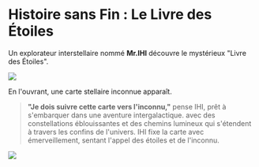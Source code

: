 
# Histoire sans Fin : Le Livre des Étoiles

Un explorateur interstellaire nommé **Mr.IHI** découvre le mystérieux "Livre des Étoiles".

<img src="https://media2.giphy.com/media/s6OiiampNcye4/giphy.gif?cid=ecf05e47fwpplmeit11km2dpqarzeqzux63xwfz078bkrxvo&ep=v1_gifs_search&rid=giphy.gif&ct=g">

 En l'ouvrant, une carte stellaire inconnue apparaît.

> **"Je dois suivre cette carte vers l'inconnu,"** pense IHI, prêt à s'embarquer dans une aventure intergalactique. avec des constellations éblouissantes et des chemins lumineux qui s'étendent à travers les confins de l'univers. IHI fixe la carte avec émerveillement, sentant l'appel des étoiles et de l'inconnu.



<img src="https://media.discordapp.net/attachments/1197827856013733938/1198916672711573525/DALLE_2024-01-22_10.06.32_-_An_interstellar_explorer_named_Mr._IHI_discovers_the_mysterious_Book_of_Stars._As_he_opens_it_an_unknown_stellar_map_emerges_revealing_dazzling_co.png?ex=65c0a529&is=65ae3029&hm=60ec4eae1ac48ee2f115b3f45ade2300601ae9547c6816ba4930d9a40ec743d8&=&format=webp&quality=lossless&width=641&height=641">
